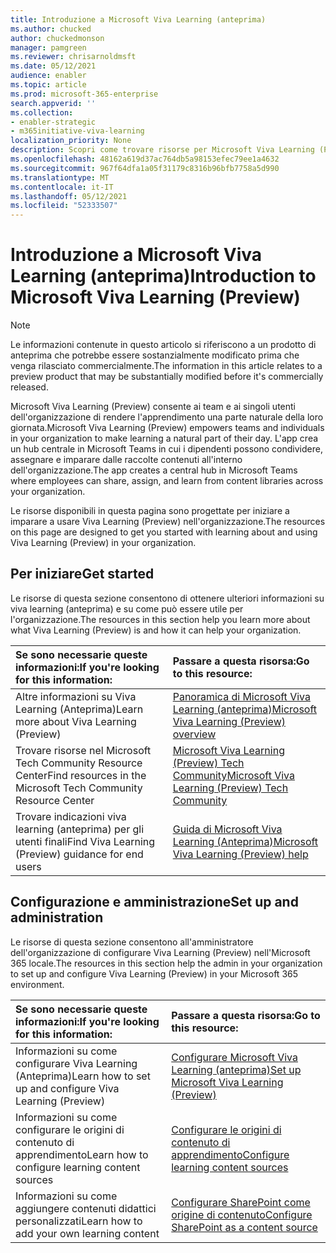 ```yaml
---
title: Introduzione a Microsoft Viva Learning (anteprima)
ms.author: chucked
author: chuckedmonson
manager: pamgreen
ms.reviewer: chrisarnoldmsft
ms.date: 05/12/2021
audience: enabler
ms.topic: article
ms.prod: microsoft-365-enterprise
search.appverid: ''
ms.collection:
- enabler-strategic
- m365initiative-viva-learning
localization_priority: None
description: Scopri come trovare risorse per Microsoft Viva Learning (Preview).
ms.openlocfilehash: 48162a619d37ac764db5a98153efec79ee1a4632
ms.sourcegitcommit: 967f64dfa1a05f31179c8316b96bfb7758a5d990
ms.translationtype: MT
ms.contentlocale: it-IT
ms.lasthandoff: 05/12/2021
ms.locfileid: "52333507"
---
```

# <a name="introduction-to-microsoft-viva-learning-preview"></a><span data-ttu-id="6792b-103">Introduzione a Microsoft Viva Learning (anteprima)</span><span class="sxs-lookup"><span data-stu-id="6792b-103">Introduction to Microsoft Viva Learning (Preview)</span></span>

> [!NOTE]
> <span data-ttu-id="6792b-104">Le informazioni contenute in questo articolo si riferiscono a un prodotto di anteprima che potrebbe essere sostanzialmente modificato prima che venga rilasciato commercialmente.</span><span class="sxs-lookup"><span data-stu-id="6792b-104">The information in this article relates to a preview product that may be substantially modified before it's commercially released.</span></span> 

<span data-ttu-id="6792b-105">Microsoft Viva Learning (Preview) consente ai team e ai singoli utenti dell'organizzazione di rendere l'apprendimento una parte naturale della loro giornata.</span><span class="sxs-lookup"><span data-stu-id="6792b-105">Microsoft Viva Learning (Preview) empowers teams and individuals in your organization to make learning a natural part of their day.</span></span> <span data-ttu-id="6792b-106">L'app crea un hub centrale in Microsoft Teams in cui i dipendenti possono condividere, assegnare e imparare dalle raccolte contenuti all'interno dell'organizzazione.</span><span class="sxs-lookup"><span data-stu-id="6792b-106">The app creates a central hub in Microsoft Teams where employees can share, assign, and learn from content libraries across your organization.</span></span>

<span data-ttu-id="6792b-107">Le risorse disponibili in questa pagina sono progettate per iniziare a imparare a usare Viva Learning (Preview) nell'organizzazione.</span><span class="sxs-lookup"><span data-stu-id="6792b-107">The resources on this page are designed to get you started with learning about and using Viva Learning (Preview) in your organization.</span></span>

## <a name="get-started"></a><span data-ttu-id="6792b-108">Per iniziare</span><span class="sxs-lookup"><span data-stu-id="6792b-108">Get started</span></span>

<span data-ttu-id="6792b-109">Le risorse di questa sezione consentono di ottenere ulteriori informazioni su viva learning (anteprima) e su come può essere utile per l'organizzazione.</span><span class="sxs-lookup"><span data-stu-id="6792b-109">The resources in this section help you learn more about what Viva Learning (Preview) is and how it can help your organization.</span></span>

| <span data-ttu-id="6792b-110">Se sono necessarie queste informazioni:</span><span class="sxs-lookup"><span data-stu-id="6792b-110">If you're looking for this information:</span></span> | <span data-ttu-id="6792b-111">Passare a questa risorsa:</span><span class="sxs-lookup"><span data-stu-id="6792b-111">Go to this resource:</span></span> |
|:-----|:-----|
|<span data-ttu-id="6792b-112">Altre informazioni su Viva Learning (Anteprima)</span><span class="sxs-lookup"><span data-stu-id="6792b-112">Learn more about Viva Learning (Preview)</span></span>|[<span data-ttu-id="6792b-113">Panoramica di Microsoft Viva Learning (anteprima)</span><span class="sxs-lookup"><span data-stu-id="6792b-113">Microsoft Viva Learning (Preview) overview</span></span>](overview-viva-learning.md)|
|<span data-ttu-id="6792b-114">Trovare risorse nel Microsoft Tech Community Resource Center</span><span class="sxs-lookup"><span data-stu-id="6792b-114">Find resources in the Microsoft Tech Community Resource Center</span></span>|[<span data-ttu-id="6792b-115">Microsoft Viva Learning (Preview) Tech Community</span><span class="sxs-lookup"><span data-stu-id="6792b-115">Microsoft Viva Learning (Preview) Tech Community</span></span>](https://resources.techcommunity.microsoft.com/viva-learning/)|
|<span data-ttu-id="6792b-116">Trovare indicazioni viva learning (anteprima) per gli utenti finali</span><span class="sxs-lookup"><span data-stu-id="6792b-116">Find Viva Learning (Preview) guidance for end users</span></span>|[<span data-ttu-id="6792b-117">Guida di Microsoft Viva Learning (Anteprima)</span><span class="sxs-lookup"><span data-stu-id="6792b-117">Microsoft Viva Learning (Preview) help</span></span>](https://support.microsoft.com/office/learning-preview-app-01bfed12-c327-41e0-a68f-7fa527dcc98a)|

## <a name="set-up-and-administration"></a><span data-ttu-id="6792b-118">Configurazione e amministrazione</span><span class="sxs-lookup"><span data-stu-id="6792b-118">Set up and administration</span></span>

<span data-ttu-id="6792b-119">Le risorse di questa sezione consentono all'amministratore dell'organizzazione di configurare Viva Learning (Preview) nell'Microsoft 365 locale.</span><span class="sxs-lookup"><span data-stu-id="6792b-119">The resources in this section help the admin in your organization to set up and configure Viva Learning (Preview) in your Microsoft 365 environment.</span></span>

| <span data-ttu-id="6792b-120">Se sono necessarie queste informazioni:</span><span class="sxs-lookup"><span data-stu-id="6792b-120">If you're looking for this information:</span></span> | <span data-ttu-id="6792b-121">Passare a questa risorsa:</span><span class="sxs-lookup"><span data-stu-id="6792b-121">Go to this resource:</span></span> |
|:-----|:-----|
|<span data-ttu-id="6792b-122">Informazioni su come configurare Viva Learning (Anteprima)</span><span class="sxs-lookup"><span data-stu-id="6792b-122">Learn how to set up and configure Viva Learning (Preview)</span></span>|[<span data-ttu-id="6792b-123">Configurare Microsoft Viva Learning (anteprima)</span><span class="sxs-lookup"><span data-stu-id="6792b-123">Set up Microsoft Viva Learning (Preview)</span></span>](set-up-teams-admin-center.md)|
|<span data-ttu-id="6792b-124">Informazioni su come configurare le origini di contenuto di apprendimento</span><span class="sxs-lookup"><span data-stu-id="6792b-124">Learn how to configure learning content sources</span></span>|[<span data-ttu-id="6792b-125">Configurare le origini di contenuto di apprendimento</span><span class="sxs-lookup"><span data-stu-id="6792b-125">Configure learning content sources</span></span>](content-sources-365-admin-center.md)|
|<span data-ttu-id="6792b-126">Informazioni su come aggiungere contenuti didattici personalizzati</span><span class="sxs-lookup"><span data-stu-id="6792b-126">Learn how to add your own learning content</span></span>|[<span data-ttu-id="6792b-127">Configurare SharePoint come origine di contenuto</span><span class="sxs-lookup"><span data-stu-id="6792b-127">Configure SharePoint as a content source</span></span>](configure-sharepoint-content-source.md)|





